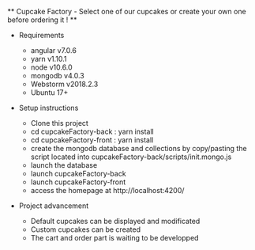 ** Cupcake Factory - 
Select one of our cupcakes or create your own one before ordering it ! **

* Requirements
    - angular v7.0.6
    - yarn v1.10.1
    - node v10.6.0
    - mongodb v4.0.3
    - Webstorm v2018.2.3
    - Ubuntu 17+

* Setup instructions
    - Clone this project
    - cd cupcakeFactory-back : yarn install
    - cd cupcakeFactory-front : yarn install
    - create the mongodb database and collections by copy/pasting the script located into cupcakeFactory-back/scripts/init.mongo.js
    - launch the database
    - launch cupcakeFactory-back
    - launch cupcakeFactory-front
    - access the homepage at http://localhost:4200/

* Project advancement
    - Default cupcakes can be displayed and modificated
    - Custom cupcakes can be created
    - The cart and order part is waiting to be developped

